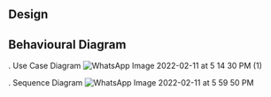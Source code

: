 ## Design

## Behavioural Diagram
. Use Case Diagram
![WhatsApp Image 2022-02-11 at 5 14 30 PM (1)](https://user-images.githubusercontent.com/98863647/153616674-10ca90f0-e8b5-4b9e-8962-51ba7aa47d72.jpeg)

. Sequence Diagram
![WhatsApp Image 2022-02-11 at 5 59 50 PM](https://user-images.githubusercontent.com/98863647/153617069-2aa41386-d1cb-4fe7-8f1d-12612021f1ff.jpeg)
